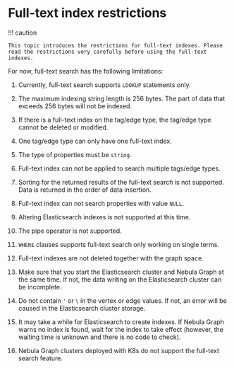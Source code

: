 # Full-text index restrictions

!!! caution

    This topic introduces the restrictions for full-text indexes. Please read the restrictions very carefully before using the full-text indexes.

For now, full-text search has the following limitations:

1. Currently, full-text search supports `LOOKUP` statements only.

2. The maximum indexing string length is 256 bytes. The part of data that exceeds 256 bytes will not be indexed.

3. If there is a full-text index on the tag/edge type, the tag/edge type cannot be deleted or modified.

4. One tag/edge type can only have one full-text index.

5. The type of properties must be `string`.

6. Full-text index can not be applied to search multiple tags/edge types.

7. Sorting for the returned results of the full-text search is not supported. Data is returned in the order of data insertion.

8. Full-text index can not search properties with value `NULL`.

9. Altering Elasticsearch indexes is not supported at this time.

10. The pipe operator is not supported.

11. `WHERE` clauses supports full-text search only working on single terms.

12. Full-text indexes are not deleted together with the graph space.

13. Make sure that you start the Elasticsearch cluster and Nebula Graph at the same time. If not, the data writing on the Elasticsearch cluster can be incomplete.

14. Do not contain `'` or `\` in the vertex or edge values. If not, an error will be caused in the Elasticsearch cluster storage.

15. It may take a while for Elasticsearch to create indexes. If Nebula Graph warns no index is found, wait for the index to take effect (however, the waiting time is unknown and there is no code to check).

16. Nebula Graph clusters deployed with K8s do not support the full-text search feature.
